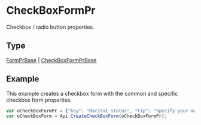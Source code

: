 # CheckBoxFormPr

Checkbox / radio button properties.

## Type

[FormPrBase](./FormPrBase.md) &#124; [CheckBoxFormPrBase](./CheckBoxFormPrBase.md)

## Example

This example creates a checkbox form with the common and specific checkbox form properties.

```javascript
var oCheckBoxFormPr = {"key": "Marital status", "tip": "Specify your marital status", "required": true, "placeholder": "Marital status", "radio": true};
var oCheckBoxForm = Api.CreateCheckBoxForm(oCheckBoxFormPr);
```
